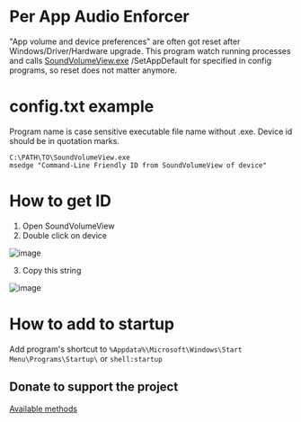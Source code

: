 # Per App Audio Enforcer

"App volume and device preferences" are often got reset after Windows/Driver/Hardware upgrade. This program watch running processes and calls [SoundVolumeView.exe](https://www.nirsoft.net/utils/sound_volume_view.html) /SetAppDefault for specified in config programs, so reset does not matter anymore.

# config.txt example
Program name is case sensitive executable file name without .exe. Device id should be in quotation marks.
```
C:\PATH\TO\SoundVolumeView.exe
msedge "Command-Line Friendly ID from SoundVolumeView of device"
```
# How to get ID
1. Open SoundVolumeView
2. Double click on device

![image](https://github.com/user-attachments/assets/d9318ab4-17f0-4cef-b118-aa1c2e6f9641)

3. Copy this string

![image](https://github.com/user-attachments/assets/b0254bcc-840d-4829-9d40-31e1f8857eae)

# How to add to startup
Add program's shortcut to `%Appdata%\Microsoft\Windows\Start Menu\Programs\Startup\` or `shell:startup`

## Donate to support the project
[Available methods](https://taplink.cc/atgdev)
